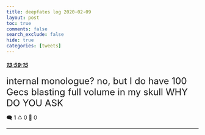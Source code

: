 ```yaml
---
title: deepfates log 2020-02-09
layout: post
toc: true
comments: false
search_exclude: false
hide: true
categories: [tweets]
---
```



#### <a href = "https://twitter.com/deepfates/status/1226611541224513536">*13:59:15*</a>

<font size="5">internal monologue? no, but I do have 100 Gecs blasting full volume in my skull  WHY DO YOU ASK</font>



🗨️ 1 ♺ 0 🤍  0   

---
    
            


